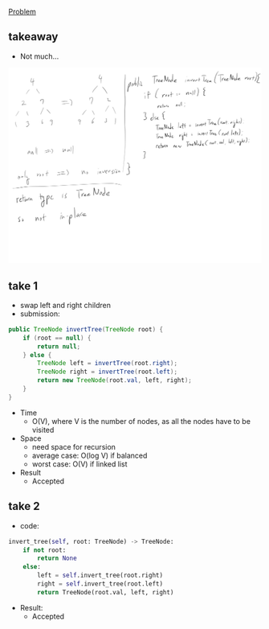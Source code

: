 [Problem](https://leetcode.com/problems/invert-binary-tree)

## takeaway
- Not much...

![](img.jpg)

## take 1
- swap left and right children
- submission:
```java
public TreeNode invertTree(TreeNode root) {
    if (root == null) {
        return null;
    } else {
        TreeNode left = invertTree(root.right);
        TreeNode right = invertTree(root.left);
        return new TreeNode(root.val, left, right);
    }
}
```
- Time
    - O(V), where V is the number of nodes, as all the nodes have to be visited
- Space
    - need space for recursion
    - average case: O(log V) if balanced
    - worst case: O(V) if linked list
- Result
    - Accepted

## take 2
- code:
```python
invert_tree(self, root: TreeNode) -> TreeNode:
    if not root:
        return None
    else:
        left = self.invert_tree(root.right)
        right = self.invert_tree(root.left)
        return TreeNode(root.val, left, right)
```
- Result:
    - Accepted

